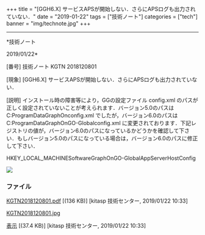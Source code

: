 ﻿+++
title = "[GGH6.X] サービスAPSが開始しない．さらにAPSログも出力されていない．"
date = "2019-01-22"
tags = ["技術ノート"]
categories = ["tech"]
banner = "img/technote.jpg"
+++

-----------------------------------------------------------------------------------------------------------------------------

*技術ノート

2019/01/22*


[番号]
技術ノート KGTN 2018120801

[現象]
[GGH6.X] サービスAPSが開始しない．さらにAPSログも出力されていない．

[説明]
インストール時の障害等により，GGの設定ファイル config.xml
のパスが正しく設定されていないことが考えられます．バージョン5.0のパスは
C:ProgramDataGraphOnconfig.xml でしたが，バージョン6.0のパスは
C:ProgramDataGraphOnGO-Globalconfig.xml
に変更されております．下記レジストリの値が，バージョン6.0のパスになっているかどうかを確認して下さい．もしバージョン5.0のパスになっている場合は，バージョン6.0のパスに修正して下さい．

HKEY_LOCAL_MACHINESoftwareGraphOnGO-GlobalAppServerHostConfig

![](http://techreport.kitasp.net/attachments/download/4226/KGTN2018120801.jpg)


### ファイル

 
 


[KGTN2018120801.pdf](http://techreport.kitasp.net/attachments/download/4225/KGTN2018120801.pdf)
 [(136 KB)] [kitasp 技術センター, 2019/01/22
10:33]

[KGTN2018120801.jpg](http://techreport.kitasp.net/attachments/download/4226/KGTN2018120801.jpg)

[表示](http://techreport.kitasp.net/attachments/4226/KGTN2018120801.jpg "表示")
 [(37.4 KB)] [kitasp 技術センター, 2019/01/22
10:33]


 


 

